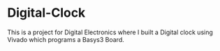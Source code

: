 # Digital-Clock
This is a project for Digital Electronics where I built a Digital clock using Vivado which programs a Basys3 Board.
